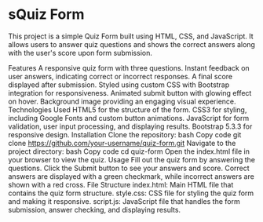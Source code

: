 # sQuiz Form
This project is a simple Quiz Form built using HTML, CSS, and JavaScript. It allows users to answer quiz questions and shows the correct answers along with the user's score upon form submission.

Features
A responsive quiz form with three questions.
Instant feedback on user answers, indicating correct or incorrect responses.
A final score displayed after submission.
Styled using custom CSS with Bootstrap integration for responsiveness.
Animated submit button with glowing effect on hover.
Background image providing an engaging visual experience.
Technologies Used
HTML5 for the structure of the form.
CSS3 for styling, including Google Fonts and custom button animations.
JavaScript for form validation, user input processing, and displaying results.
Bootstrap 5.3.3 for responsive design.
Installation
Clone the repository:
bash
Copy code
git clone https://github.com/your-username/quiz-form.git
Navigate to the project directory:
bash
Copy code
cd quiz-form
Open the index.html file in your browser to view the quiz.
Usage
Fill out the quiz form by answering the questions.
Click the Submit button to see your answers and score.
Correct answers are displayed with a green checkmark, while incorrect answers are shown with a red cross.
File Structure
index.html: Main HTML file that contains the quiz form structure.
style.css: CSS file for styling the quiz form and making it responsive.
script.js: JavaScript file that handles the form submission, answer checking, and displaying results.
